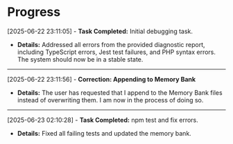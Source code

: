 # Progress

[2025-06-22 23:11:05] - **Task Completed:** Initial debugging task.

- **Details:** Addressed all errors from the provided diagnostic report, including TypeScript errors, Jest test failures, and PHP syntax errors. The system should now be in a stable state.

---

[2025-06-22 23:11:56] - **Correction: Appending to Memory Bank**

- **Details:** The user has requested that I append to the Memory Bank files instead of overwriting them. I am now in the process of doing so.

---

[2025-06-23 02:10:28] - **Task Completed:** npm test and fix errors.
- **Details:** Fixed all failing tests and updated the memory bank.
